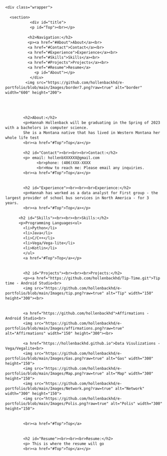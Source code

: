 <body>
         
    <div class="wrapper">
    
      <section>
               <div id="title">
               <p id="Top"><br></p>

              <h2>Navigation:</h2>
              <p><a href="#About">About</a><br>
              <a href="#Contact">Contact</a><br>
              <a href="#Experience">Experience</a><br>
              <a href="#Skills">Skills</a><br>
              <a href="#Projects">Projects</a><br>
              <a href="#Resume">Resume</a>
                 <p id="About"></p>
               </div>
             <img src="https://github.com/hollenbackhd/e-portfolio/blob/main/Images/border7.png?raw=true" alt="border" width="600" height="200">


       
            
            <h2>About:</h2>
            <p>Hannah Hollenback will be graduating in the Spring of 2023 with a bachelors in computer science.
            She is a Montana native that has lived in Western Montana her whole life test
            <br><a href="#Top">Top</a></p>

            <h2 id="Contact"><br><br><br>Contact:</h2>
            <p> email: hollenbXXXXXX@gmail.com
                  <br>phone: (406)XXX-XXXX
                  <br>How to reach me: Please email any inquiries.
            <br><a href="#Top">Top</a></p>

            
            <h2 id="Experience"><br><br><br>Experience:</h2>
            <p>Hannah has worked as a data analyst for First group - the largest provider of school bus services in North America - for 3 years.
            <br><a href="#Top">Top</a></p>
          
          <h2 id="Skills"><br><br><br>Skills:</h2>
          <p>Programming Languages<ul>
            <li>Python</li> 
            <li>Java</li> 
            <li>C/C++</li>
            <li>Vega/Vega-lite</li> 
            <li>Kotlin</li>
            </ul>
            <a href="#Top">Top</a></p>

            
            <h2 id="Projects"><br><br><br>Projects:</h2>
            <p><a href="https://github.com/hollenbackhd/Tip-Time.git">Tip time - Android Studio<br>
            <img src="https://github.com/hollenbackhd/e-portfolio/blob/main/Images/tip.png?raw=true" alt="Tip" width="150" height="300"><br>


            <a href="https://github.com/hollenbackhd">Affirmations - Android Studio<br>
            <img src="https://github.com/hollenbackhd/e-portfolio/blob/main/Images/affirmations.png?raw=true" alt="Affirmations" width="150" height="300"><br>
            
            <a href="https://hollenbackhd.github.io">Data Visulizations - Vega/Vegalite<br>
            <img src="https://github.com/hollenbackhd/e-portfolio/blob/main/Images/Gas.png?raw=true" alt="Gas" width="300" height="150">
            <img src="https://github.com/hollenbackhd/e-portfolio/blob/main/Images/Map.png?raw=true" alt="Map" width="300" height="150">
            <img src="https://github.com/hollenbackhd/e-portfolio/blob/main/Images/Network.png?raw=true" alt="Network" width="300" height="150">
            <img src="https://github.com/hollenbackhd/e-portfolio/blob/main/Images/Polis.png?raw=true" alt="Polis" width="300" height="150">
                  

            <br><a href="#Top">Top</a>

            
            <h2 id="Resume"><br><br><br>Resume:</h2>
            <p> This is where the resume will go
            <br><a href="#Top">Top</a></p>

            



        
                   
            
